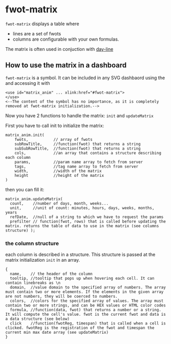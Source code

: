 # fwot-matrix

`fwot-matrix` displays a table where
* lines are a set of fwots
* columns are configurable with your own formulas.

The matrix is often used in conjuction with [day-line](../day-line/)

## How to use the matrix in a dashboard
`fwot-matrix` is a symbol. It can be included in any SVG dashbaord using the <symbol> and accessing it with

```
<use id="matrix_anim" ... xlink:href="#fwot-matrix">
</use>
<--The content of the symbol has no importance, as it is completely removed at fwot-matrix initialization.-->
```


Now you have 2 functions to handle the matrix: `init` and `updateMatrix`

First you have to call init to initialize the matrix:

```
matrix_anim.init(
	fwots,           // array of fwots
	subRowTitle,     //function(fwot) that returns a string
	subSubRowTitle,  //function(fwot) that returns a string
	cols,            //an array that contains a structure describing each column
	params,          //param name array to fetch from server
	tags,            //tag name array to fetch from server
	width,           //width of the matrix
	height           //height of the matrix
)
```

then you can fill it:

```
matrix_anim.updateMatrix(
  count,    //number of days, month, weeks...
  unit,     //unit of count: minutes, hours, days, weeks, months, years
  refDate,  //null of a string to which we have to request the params
  prefilter // function(fwot, rows) that is called before updating the matrix. returns the table of data to use in the matrix (see columns structure) );
```

### the column structure
each column is described in a structure. This structure is passed at the matrix initialization `init` in an array.

```
{
  name,    // the header of the column
  tooltip, //tooltip that pops up when hovering each cell. It can contain linebreaks as \n
  domain,  //value domain to the specified array of numbers. The array must contain two or more elements. If the elements in the given array are not numbers, they will be coerced to numbers.
  colors,  //colors for the specified array of values. The array must contain two or more strings, and can be HEX values or HTML color codes
  formula, //function(data, fwot) that returns a number or a string. It will compute the cell's value. fwot is the current fwot and data is a data structure (see below)
  click    //function(fwotReg, timespan) that is called when a cell is clicked. fwotReg is the registration of the fwot and timespan the current min max date array (see updateMatrix)
}
```

